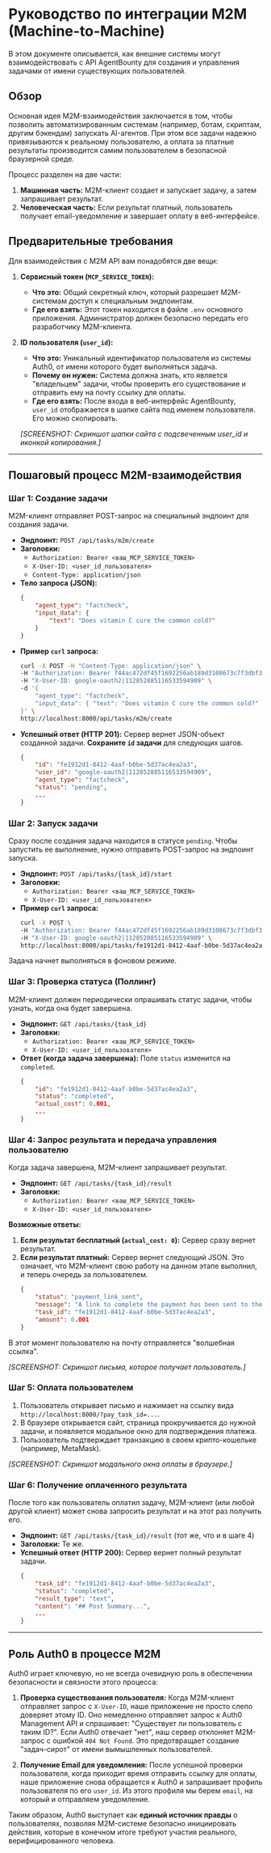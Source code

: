 # Руководство по интеграции M2M (Machine-to-Machine)

В этом документе описывается, как внешние системы могут взаимодействовать с API AgentBounty для создания и управления задачами от имени существующих пользователей.

## Обзор

Основная идея M2M-взаимодействия заключается в том, чтобы позволить автоматизированным системам (например, ботам, скриптам, другим бэкендам) запускать AI-агентов. При этом все задачи надежно привязываются к реальному пользователю, а оплата за платные результаты производится самим пользователем в безопасной браузерной среде.

Процесс разделен на две части:
1.  **Машинная часть:** M2M-клиент создает и запускает задачу, а затем запрашивает результат.
2.  **Человеческая часть:** Если результат платный, пользователь получает email-уведомление и завершает оплату в веб-интерфейсе.

## Предварительные требования

Для взаимодействия с M2M API вам понадобятся две вещи:

1.  **Сервисный токен (`MCP_SERVICE_TOKEN`):**
    *   **Что это:** Общий секретный ключ, который разрешает M2M-системам доступ к специальным эндпоинтам.
    *   **Где его взять:** Этот токен находится в файле `.env` основного приложения. Администратор должен безопасно передать его разработчику M2M-клиента.

2.  **ID пользователя (`user_id`):**
    *   **Что это:** Уникальный идентификатор пользователя из системы Auth0, от имени которого будет выполняться задача.
    *   **Почему он нужен:** Система должна знать, кто является "владельцем" задачи, чтобы проверить его существование и отправить ему на почту ссылку для оплаты.
    *   **Где его взять:** После входа в веб-интерфейс AgentBounty, `user_id` отображается в шапке сайта под именем пользователя. Его можно скопировать.

    *[SCREENSHOT: Скриншот шапки сайта с подсвеченным user_id и иконкой копирования.]*

---

## Пошаговый процесс M2M-взаимодействия

### Шаг 1: Создание задачи

M2M-клиент отправляет POST-запрос на специальный эндпоинт для создания задачи.

*   **Эндпоинт:** `POST /api/tasks/m2m/create`
*   **Заголовки:**
    *   `Authorization: Bearer <ваш_MCP_SERVICE_TOKEN>`
    *   `X-User-ID: <user_id_пользователя>`
    *   `Content-Type: application/json`
*   **Тело запроса (JSON):**
    ```json
    {
        "agent_type": "factcheck",
        "input_data": {
            "text": "Does vitamin C cure the common cold?"
        }
    }
    ```
*   **Пример `curl` запроса:**
    ```bash
    curl -X POST -H "Content-Type: application/json" \
    -H "Authorization: Bearer f44ac472df45f1692256ab189d3108673c7f3dbf37cc1f3cab58cb37ea0f5c8d" \
    -H "X-User-ID: google-oauth2|112852885116533594909" \
    -d '{
        "agent_type": "factcheck",
        "input_data": { "text": "Does vitamin C cure the common cold?" }
    }' \
    http://localhost:8000/api/tasks/m2m/create
    ```
*   **Успешный ответ (HTTP 201):**
    Сервер вернет JSON-объект созданной задачи. **Сохраните `id` задачи** для следующих шагов.
    ```json
    {
        "id": "fe1912d1-8412-4aaf-b0be-5d37ac4ea2a3",
        "user_id": "google-oauth2|112852885116533594909",
        "agent_type": "factcheck",
        "status": "pending",
        ...
    }
    ```

### Шаг 2: Запуск задачи

Сразу после создания задача находится в статусе `pending`. Чтобы запустить ее выполнение, нужно отправить POST-запрос на эндпоинт запуска.

*   **Эндпоинт:** `POST /api/tasks/{task_id}/start`
*   **Заголовки:**
    *   `Authorization: Bearer <ваш_MCP_SERVICE_TOKEN>`
    *   `X-User-ID: <user_id_пользователя>`
*   **Пример `curl` запроса:**
    ```bash
    curl -X POST \
    -H "Authorization: Bearer f44ac472df45f1692256ab189d3108673c7f3dbf37cc1f3cab58cb37ea0f5c8d" \
    -H "X-User-ID: google-oauth2|112852885116533594909" \
    http://localhost:8000/api/tasks/fe1912d1-8412-4aaf-b0be-5d37ac4ea2a3/start
    ```
Задача начнет выполняться в фоновом режиме.

### Шаг 3: Проверка статуса (Поллинг)

M2M-клиент должен периодически опрашивать статус задачи, чтобы узнать, когда она будет завершена.

*   **Эндпоинт:** `GET /api/tasks/{task_id}`
*   **Заголовки:**
    *   `Authorization: Bearer <ваш_MCP_SERVICE_TOKEN>`
    *   `X-User-ID: <user_id_пользователя>`
*   **Ответ (когда задача завершена):**
    Поле `status` изменится на `completed`.
    ```json
    {
        "id": "fe1912d1-8412-4aaf-b0be-5d37ac4ea2a3",
        "status": "completed",
        "actual_cost": 0.001,
        ...
    }
    ```

### Шаг 4: Запрос результата и передача управления пользователю

Когда задача завершена, M2M-клиент запрашивает результат.

*   **Эндпоинт:** `GET /api/tasks/{task_id}/result`
*   **Заголовки:**
    *   `Authorization: Bearer <ваш_MCP_SERVICE_TOKEN>`
    *   `X-User-ID: <user_id_пользователя>`

**Возможные ответы:**
1.  **Если результат бесплатный (`actual_cost: 0`):** Сервер сразу вернет результат.
2.  **Если результат платный:** Сервер вернет следующий JSON. Это означает, что M2M-клиент свою работу на данном этапе выполнил, и теперь очередь за пользователем.
    ```json
    {
        "status": "payment_link_sent",
        "message": "A link to complete the payment has been sent to the user's email.",
        "task_id": "fe1912d1-8412-4aaf-b0be-5d37ac4ea2a3",
        "amount": 0.001
    }
    ```
В этот момент пользователю на почту отправляется "волшебная ссылка".

*[SCREENSHOT: Скриншот письма, которое получает пользователь.]*

### Шаг 5: Оплата пользователем

1.  Пользователь открывает письмо и нажимает на ссылку вида `http://localhost:8000/?pay_task_id=...`.
2.  В браузере открывается сайт, страница прокручивается до нужной задачи, и появляется модальное окно для подтверждения платежа.
3.  Пользователь подтверждает транзакцию в своем крипто-кошельке (например, MetaMask).

*[SCREENSHOT: Скриншот модального окна оплаты в браузере.]*

### Шаг 6: Получение оплаченного результата

После того как пользователь оплатил задачу, M2M-клиент (или любой другой клиент) может снова запросить результат и на этот раз получить его.

*   **Эндпоинт:** `GET /api/tasks/{task_id}/result` (тот же, что и в шаге 4)
*   **Заголовки:** Те же.
*   **Успешный ответ (HTTP 200):**
    Сервер вернет полный результат задачи.
    ```json
    {
        "task_id": "fe1912d1-8412-4aaf-b0be-5d37ac4ea2a3",
        "status": "completed",
        "result_type": "text",
        "content": "## Post Summary...",
        ...
    }
    ```

---

## Роль Auth0 в процессе M2M

Auth0 играет ключевую, но не всегда очевидную роль в обеспечении безопасности и связности этого процесса:

1.  **Проверка существования пользователя:** Когда M2M-клиент отправляет запрос с `X-User-ID`, наше приложение не просто слепо доверяет этому ID. Оно немедленно отправляет запрос к Auth0 Management API и спрашивает: "Существует ли пользователь с таким ID?". Если Auth0 отвечает "нет", наш сервер отклоняет M2M-запрос с ошибкой `404 Not Found`. Это предотвращает создание "задач-сирот" от имени вымышленных пользователей.

2.  **Получение Email для уведомления:** После успешной проверки пользователя, когда приходит время отправить ссылку для оплаты, наше приложение снова обращается к Auth0 и запрашивает профиль пользователя по его `user_id`. Из этого профиля мы берем `email`, на который и отправляем уведомление.

Таким образом, Auth0 выступает как **единый источник правды** о пользователях, позволяя M2M-системе безопасно инициировать действия, которые в конечном итоге требуют участия реального, верифицированного человека.
